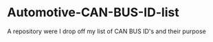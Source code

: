 # Automotive-CAN-BUS-ID-list
A repository were I drop off my list of CAN BUS ID's and their purpose
